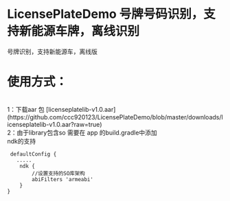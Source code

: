 # LicensePlateDemo 号牌号码识别，支持新能源车牌，离线识别
号牌识别，支持新能源车，离线版
# 使用方式：
<br/>
 1：下载aar 包
[licenseplatelib-v1.0.aar](https://github.com/ccc920123/LicensePlateDemo/blob/master/downloads/licenseplatelib-v1.0.aar?raw=true)
<br/>
2：由于library包含so 需要在 app 的build.gradle中添加<br/>
ndk的支持

     defaultConfig {
       .....
        ndk {
            //设置支持的SO库架构
            abiFilters 'armeabi'
        }
    }
